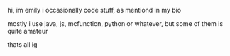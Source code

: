 hi, im emily
i occasionally code stuff, as mentiond in my bio

mostly i use java, js, mcfunction, python or whatever, but some of them is quite amateur

thats all ig
